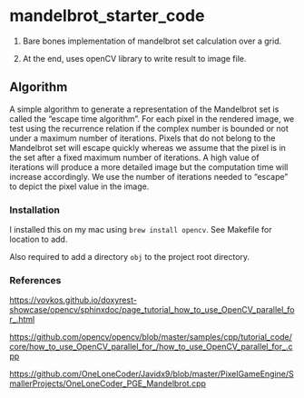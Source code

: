 # mandelbrot_starter_code


1. Bare bones implementation of mandelbrot set calculation over a grid. 

2. At the end, uses openCV library to write result to image file. 

## Algorithm
A simple algorithm to generate a representation of the Mandelbrot set is called the “escape time algorithm”. For each pixel in the rendered image, we test using the recurrence relation if the complex number is bounded or not under a maximum number of iterations. Pixels that do not belong to the Mandelbrot set will escape quickly whereas we assume that the pixel is in the set after a fixed maximum number of iterations. A high value of iterations will produce a more detailed image but the computation time will increase accordingly. We use the number of iterations needed to “escape” to depict the pixel value in the image.

### Installation
I installed this on my mac using `brew install opencv`. See Makefile for location to add. 

Also required to add a directory `obj` to the project root directory.


### References
https://vovkos.github.io/doxyrest-showcase/opencv/sphinxdoc/page_tutorial_how_to_use_OpenCV_parallel_for_.html

https://github.com/opencv/opencv/blob/master/samples/cpp/tutorial_code/core/how_to_use_OpenCV_parallel_for_/how_to_use_OpenCV_parallel_for_.cpp

https://github.com/OneLoneCoder/Javidx9/blob/master/PixelGameEngine/SmallerProjects/OneLoneCoder_PGE_Mandelbrot.cpp

